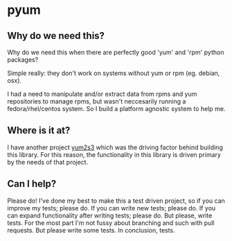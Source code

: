 # pyum

## Why do we need this?
Why do we need this when there are perfectly good 'yum' and 'rpm' python packages?

Simple really: they don't work on systems without yum or rpm (eg. debian, osx).

I had a need to manipulate and/or extract data from rpms and yum repositories to manage rpms, but wasn't neccesarily 
running a fedora/rhel/centos system. So I build a platform agnostic system to help me.

## Where is it at?
I have another project [yum2s3](https://github.com/drewsonne/yum2s3) which was the driving factor behind building this
library. For this reason, the functionality in this library is driven primary by the needs of that project.

## Can I help?
Please do! I've done my best to make this a test driven project, so if you can improve my tests; please do. If you can
write new tests; please do. If you can expand functionality after writing tests; please do.
But please, write tests. For the most part I'm not fussy about branching and such with pull requests. But please write
some tests. In conclusion, tests.
